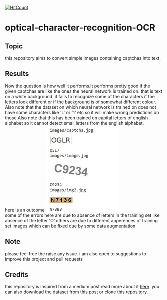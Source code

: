 [![HitCount](http://hits.dwyl.io/adibyte95/optical-character-recognition-OCR.svg)](http://hits.dwyl.io/adibyte95/optical-character-recognition-OCR)
# optical-character-recognition-OCR
<h2>Topic</h2>
this repository aims to convert simple images containing captchas into text.

<h2>Results</h2>
Now the question is how well it performs.It performs pretty good if the given captchas are like the ones the neural network is trained on. that is text on a white background. it fails to recognize some of the characters if the letters look different or if the background is of somewhat different colour. Also note that the dataset on which neural network is trained on does not have some characters like 'L' or '1' etc so it will make wrong predictions on those.Also note that this has been trained on capital letters of english alphabet so it cannot detect small letters from the english alphabet.<br/>
here is an outcome 
<img src="https://github.com/Sujay-Tandel/Optical-Character-Recognition/blob/master/media/output.jpg" /><br/>
some of the errors here are due to absence of letters in the training set like absence of the letter 'O'.others are due to different apperences of training set images which can be fixed due by some data augmentation 

<h2>Note</h2>
please feel free the raise any issue. i am also open to suggestions to improve this project and pull requests


<h2>Credits</h2>
this repository is inspired from a medium post.read more about it <a href ="https://medium.com/@ageitgey/how-to-break-a-captcha-system-in-15-minutes-with-machine-learning-dbebb035a710" target="_blank">here</a>. you can also download the dataset from this post or clone this repository.
